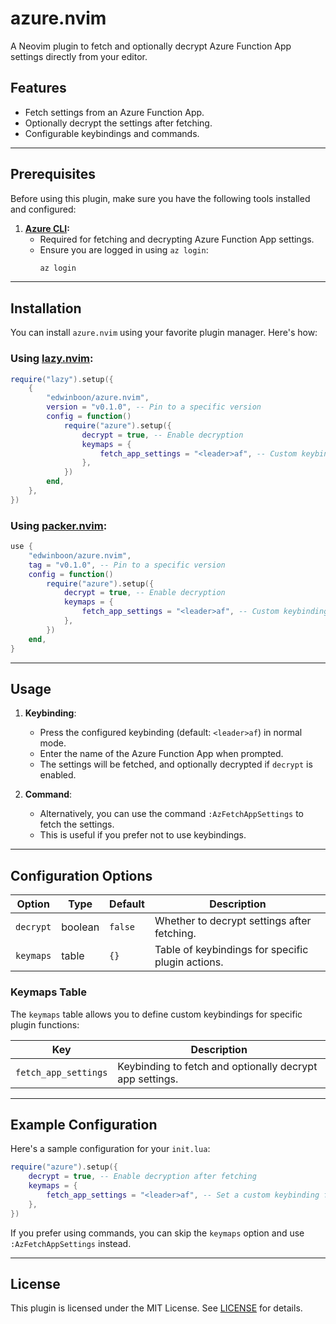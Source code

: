 # azure.nvim

A Neovim plugin to fetch and optionally decrypt Azure Function App settings directly from your editor.

## Features

- Fetch settings from an Azure Function App.
- Optionally decrypt the settings after fetching.
- Configurable keybindings and commands.

---

## Prerequisites

Before using this plugin, make sure you have the following tools installed and configured:

1. **[Azure CLI](https://learn.microsoft.com/en-us/cli/azure/):**
   - Required for fetching and decrypting Azure Function App settings.
   - Ensure you are logged in using `az login`:
     ```bash
     az login
     ```

---

## Installation

You can install `azure.nvim` using your favorite plugin manager. Here's how:

### Using [lazy.nvim](https://github.com/folke/lazy.nvim):

```lua
require("lazy").setup({
    {
        "edwinboon/azure.nvim",
        version = "v0.1.0", -- Pin to a specific version
        config = function()
            require("azure").setup({
                decrypt = true, -- Enable decryption
                keymaps = {
                    fetch_app_settings = "<leader>af", -- Custom keybinding for fetching app settings
                },
            })
        end,
    },
})
```

### Using [packer.nvim](https://github.com/wbthomason/packer.nvim):

```lua
use {
    "edwinboon/azure.nvim",
    tag = "v0.1.0", -- Pin to a specific version
    config = function()
        require("azure").setup({
            decrypt = true, -- Enable decryption
            keymaps = {
                fetch_app_settings = "<leader>af", -- Custom keybinding for fetching app settings
            },
        })
    end,
}
```

---

## Usage

1. **Keybinding**:

   - Press the configured keybinding (default: `<leader>af`) in normal mode.
   - Enter the name of the Azure Function App when prompted.
   - The settings will be fetched, and optionally decrypted if `decrypt` is enabled.

2. **Command**:
   - Alternatively, you can use the command `:AzFetchAppSettings` to fetch the settings.
   - This is useful if you prefer not to use keybindings.

---

## Configuration Options

| Option    | Type    | Default | Description                                       |
| --------- | ------- | ------- | ------------------------------------------------- |
| `decrypt` | boolean | `false` | Whether to decrypt settings after fetching.       |
| `keymaps` | table   | `{}`    | Table of keybindings for specific plugin actions. |

### Keymaps Table

The `keymaps` table allows you to define custom keybindings for specific plugin functions:

| Key                  | Description                                              |
| -------------------- | -------------------------------------------------------- |
| `fetch_app_settings` | Keybinding to fetch and optionally decrypt app settings. |

---

## Example Configuration

Here's a sample configuration for your `init.lua`:

```lua
require("azure").setup({
    decrypt = true, -- Enable decryption after fetching
    keymaps = {
        fetch_app_settings = "<leader>af", -- Set a custom keybinding for fetching app settings
    },
})
```

If you prefer using commands, you can skip the `keymaps` option and use `:AzFetchAppSettings` instead.

---

## License

This plugin is licensed under the MIT License. See [LICENSE](LICENSE) for details.

